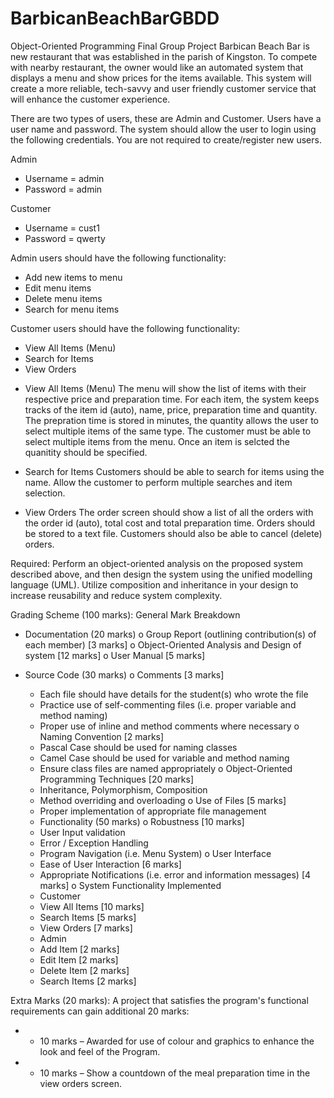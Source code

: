 # BarbicanBeachBarGBDD
Object-Oriented Programming Final Group Project
Barbican Beach Bar is new restaurant that was established in the parish of Kingston. To compete with nearby restaurant, the owner would like an automated system that displays a menu and show prices for the items available. This system will create a more reliable, tech-savvy and user friendly customer service that will enhance the customer experience.

There are two types of users, these are Admin and Customer. Users have a user name and password. The system should allow the user to login using the following credentials. You are not required to create/register new users.

Admin
- Username = admin
- Password = admin

Customer
- Username = cust1
- Password = qwerty

Admin users should have the following functionality:
- Add new items to menu
- Edit menu items
- Delete menu items
- Search for menu items

Customer users should have the following functionality:
- View All Items (Menu)
- Search for Items
- View Orders

* View All Items (Menu)
The menu will show the list of items with their respective price and preparation time. For each item, the system keeps tracks of the item id (auto), name, price, preparation time and quantity. The prepration time is stored in minutes, the quantity allows the user to select multiple items of the same type. The customer must be able to select multiple items from the menu. Once an item is selcted the quanitity should be specified.

* Search for Items
Customers should be able to search for items using the name. Allow the customer to perform multiple searches and item selection.

* View Orders
The order screen should show a list of all the orders with the order id (auto), total cost and total preparation time. Orders should be stored to a text file. Customers should also be able to cancel (delete) orders.

Required:
Perform an object-oriented analysis on the proposed system described above, and then design the system using the unified modelling language (UML). Utilize composition and inheritance in your design to increase reusability and reduce system complexity.

Grading Scheme (100 marks): General Mark Breakdown
* Documentation (20 marks)
  o Group Report (outlining contribution(s) of each member) [3 marks]
  o Object-Oriented Analysis and Design of system [12 marks]
  o User Manual [5 marks]
  
* Source Code (30 marks)
  o Comments [3 marks]
    - Each file should have details for the student(s) who wrote the file
    - Practice use of self-commenting files (i.e. proper variable and method naming)
    - Proper use of inline and method comments where necessary
  o Naming Convention [2 marks]
    - Pascal Case should be used for naming classes
    - Camel Case should be used for variable and method naming
    - Ensure class files are named appropriately
  o Object-Oriented Programming Techniques [20 marks]
    - Inheritance, Polymorphism, Composition
    - Method overriding and overloading
  o Use of Files [5 marks]
    - Proper implementation of appropriate file management
    - Functionality (50 marks)
  o Robustness [10 marks]
    - User Input validation
    - Error / Exception Handling
    - Program Navigation (i.e. Menu System)
  o User Interface
    - Ease of User Interaction [6 marks]
    - Appropriate Notifications (i.e. error and information messages) [4 marks]
  o System Functionality Implemented
    - Customer
    - View All Items [10 marks]
    - Search Items [5 marks]
    - View Orders [7 marks]
    - Admin
    - Add Item [2 marks]
    - Edit Item [2 marks]
    - Delete Item [2 marks]
    - Search Items [2 marks]
 
Extra Marks (20 marks):
A project that satisfies the program's functional requirements can gain additional 20 marks:
* + 10 marks – Awarded for use of colour and graphics to enhance the look and feel of the
Program.
* + 10 marks – Show a countdown of the meal preparation time in the view orders screen.
